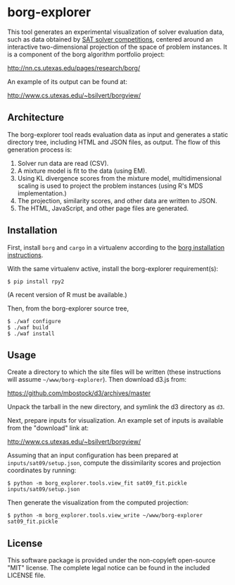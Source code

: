 borg-explorer
=============

This tool generates an experimental visualization of solver evaluation data,
such as data obtained by [SAT solver
competitions](http://www.satcompetition.org/), centered around an interactive
two-dimensional projection of the space of problem instances. It is a component
of the borg algorithm portfolio project:

http://nn.cs.utexas.edu/pages/research/borg/

An example of its output can be found at:

http://www.cs.utexas.edu/~bsilvert/borgview/

Architecture
------------

The borg-explorer tool reads evaluation data as input and generates a static
directory tree, including HTML and JSON files, as output. The flow of this
generation process is:

1. Solver run data are read (CSV).
2. A mixture model is fit to the data (using EM).
3. Using KL divergence scores from the mixture model, multidimensional scaling
   is used to project the problem instances (using R's MDS implementation.)
4. The projection, similarity scores, and other data are written to JSON.
5. The HTML, JavaScript, and other page files are generated.

Installation
------------

First, install `borg` and `cargo` in a virtualenv according to the [borg
installation instructions](http://borg.readthedocs.org/en/latest/installation.html).

With the same virtualenv active, install the borg-explorer requirement(s):

    $ pip install rpy2

(A recent version of R must be available.)

Then, from the borg-explorer source tree,

    $ ./waf configure
    $ ./waf build
    $ ./waf install

Usage
-----

Create a directory to which the site files will be written (these instructions
will assume `~/www/borg-explorer`). Then download d3.js from:

https://github.com/mbostock/d3/archives/master

Unpack the tarball in the new directory, and symlink the d3 directory as `d3`.

Next, prepare inputs for visualization. An example set of inputs is available
from the "download" link at:

http://www.cs.utexas.edu/~bsilvert/borgview/

Assuming that an input configuration has been prepared at
`inputs/sat09/setup.json`, compute the dissimilarity scores and projection
coordinates by running:

    $ python -m borg_explorer.tools.view_fit sat09_fit.pickle inputs/sat09/setup.json

Then generate the visualization from the computed projection:

    $ python -m borg_explorer.tools.view_write ~/www/borg-explorer sat09_fit.pickle

License
-------

This software package is provided under the non-copyleft open-source "MIT"
license. The complete legal notice can be found in the included LICENSE file.

